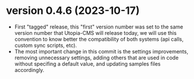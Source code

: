# version 0.4.6 (2023-10-17)

- First "tagged" release, this "first" version number was set to the same version number that Utopia-CMS will release today, we will use this convention to know better the compatibility of both systems (api calls, custom sync scripts, etc).
- The most important change in this commit is the settings improvements, removing unnecessary settings, adding others that are used in code without specifing a default value, and updating samples files accordingly.

